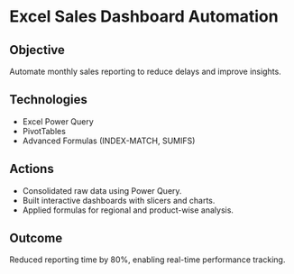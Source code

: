# Excel Sales Dashboard Automation

## Objective
Automate monthly sales reporting to reduce delays and improve insights.

## Technologies
- Excel Power Query
- PivotTables
- Advanced Formulas (INDEX-MATCH, SUMIFS)

## Actions
- Consolidated raw data using Power Query.
- Built interactive dashboards with slicers and charts.
- Applied formulas for regional and product-wise analysis.

## Outcome
Reduced reporting time by 80%, enabling real-time performance tracking.

